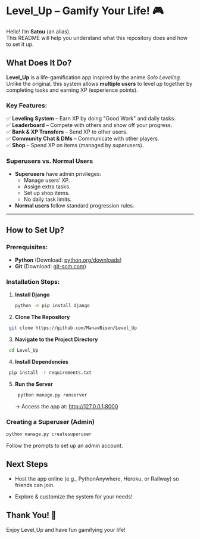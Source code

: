 # **Level_Up** – Gamify Your Life! 🎮  

Hello! I’m **Satou** (an alias).  
This README will help you understand what this repository does and how to set it up.  

## **What Does It Do?**  
**Level_Up** is a life-gamification app inspired by the anime *Solo Leveling*. Unlike the original, this system allows **multiple users** to level up together by completing tasks and earning XP (experience points).  

### **Key Features:**  
✅ **Leveling System** – Earn XP by doing "Good Work" and daily tasks.  
✅ **Leaderboard** – Compete with others and show off your progress.  
✅ **Bank & XP Transfers** – Send XP to other users.  
✅ **Community Chat & DMs** – Communicate with other players.  
✅ **Shop** – Spend XP on items (managed by superusers).  

### **Superusers vs. Normal Users**  
- **Superusers** have admin privileges:  
  - Manage users’ XP.  
  - Assign extra tasks.  
  - Set up shop items.  
  - No daily task limits.  
- **Normal users** follow standard progression rules.  

---

## **How to Set Up?**  

### **Prerequisites:**  
- **Python** (Download: [python.org/downloads](https://www.python.org/downloads))  
- **Git** (Download: [git-scm.com](https://git-scm.com/downloads))  

### **Installation Steps:**  

1. **Install Django**  
   ```sh
   python -m pip install django
   ```
2. **Clone The Repository**
  ```sh
   git clone https://github.com/ManavBisen/Level_Up
  ```
3. **Navigate to the Project Directory**
  ```sh
   cd Level_Up
  ```
4. **Install Dependencies**
  ```sh
   pip install -r requirements.txt
  ```
5. **Run the Server**
   ```sh
    python manage.py runserver
   ```
   → Access the app at: http://127.0.0.1:8000

### Creating a Superuser (Admin)
```sh
python manage.py createsuperuser
```
Follow the prompts to set up an admin account.

## Next Steps
* Host the app online (e.g., PythonAnywhere, Heroku, or Railway) so friends can join.

* Explore & customize the system for your needs!

## Thank You! 🎉
Enjoy Level_Up and have fun gamifying your life!

